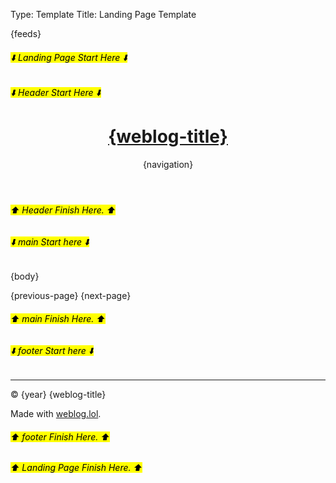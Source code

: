Type: Template
Title: Landing Page Template

<!DOCTYPE html>
<html lang="en">
<!-- Landing Page Template -->
<!-- From my GitHub repository /weblog -->
<head>
<title>{weblog-title}</title>
<meta charset="utf-8">
<meta name="viewport" content="width=device-width, initial-scale=1">
{feeds}
<style>
@import url('https://static.omg.lol/type/font-honey.css');
@import url('https://static.omg.lol/type/font-lato-regular.css');
@import url('https://static.omg.lol/type/font-lato-bold.css');
@import url('https://static.omg.lol/type/font-lato-italic.css');
@import url('https://static.omg.lol/type/font-md-io.css');
@import url('https://static.omg.lol/type/fontawesome-free/css/all.css');

:root {
  --foreground: #212529;
  --background: #f8f9fa;
  --link: #0b7285;
  --accent: #868e96;
}

@media (prefers-color-scheme: dark) {
  :root {
    --foreground: #eee;
    --background: #222;
    --link: #99e9f2;
    --accent: #ced4da;
  }
}

* {
  box-sizing: border-box;
}

body {
  font-family: 'Lato', sans-serif;
  font-size: 120%;
  color: var(--foreground);
  background: var(--background);
}

header nav ul {
  list-style-type: none;
  margin: 0;
  padding: 0;
}

header nav li {
  display: inline-block;
}

header nav li a {
  display: block;
  text-decoration: none;
  font-weight: bold;
  margin-right: 1em;
}

h1,
h2,
h3,
h4,
h5,
h6 {
  font-family: 'VC Honey Deck', serif;
  text-align: center;
  margin: 1rem 0;
}

p,
li {
  line-height: 160%;
}

header,
main,
footer {
  max-width: 60em;
  margin: 2em auto;
  padding: 0 1em;
}

header {
  margin-top: 1em;
}

footer p {
  margin-top: 1em;
  font-size: 90%;
  text-align: center;
}

a:link {
  color: var(--link);
  text-decoration: none;
}

a:visited {
  color: var(--link);
}

a:hover {
  color: var(--link);
}

a:active {
  color: var(--link);
table {
  border-collapse: collapse;
}

td,
th {
  padding: .75em;
  text-align: left;
  border: 1px solid var(--accent);
}

.weblog-title a {
  text-decoration: none;
  color: var(--foreground);
}

.previous-page + .next-page::before {
  content: "\2022";
  color: #ccc;
  margin: 0 0.75em;
}

.divider {
  display: flex;
  align-items: center;
  text-align: center;
  word-spacing: 1em;
  color: #ccc;
  gap: 1em;
  margin: 1em 0;
}

.divider::before,
.divider::after {
  content: "";
  flex: 1;
  border: 1px solid #ccc;
}

</style>
</head>
<h6><mark>⬇️ Landing Page Start Here ⬇️</mark></h6>
<body>

<h6><mark>⬇️ Header Start Here ⬇️</mark></h6>
<header>
  <h1 class="weblog-title"><a href="{base-path}">{weblog-title}</a></h1>
  {navigation}
</header>
<h6><mark>⬆️ Header Finish Here. ⬆️</mark></h6>
<h6><mark>⬇️ main Start here ⬇️</mark></h6>
<main>

{body}

<nav>
{previous-page}
{next-page}
</nav>

</main>
<h6><mark>⬆️ main Finish Here. ⬆️</mark></h6>

<h6><mark>⬇️ footer Start here ⬇️</mark></h6>
<footer>
  <hr>
  <p>&copy; {year} {weblog-title}</p>
  <p>Made with <a href="https://weblog.lol">weblog.lol</a>.</p>
</footer>
<h6><mark>⬆️ footer Finish Here. ⬆️</mark></h6>

</body>
<h6><mark>⬆️ Landing Page Finish Here. ⬆️</mark></h6>
</html>

